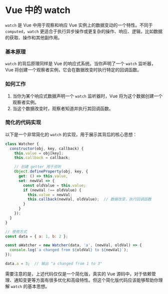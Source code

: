 #  Vue 中的 watch

`watch` 是 Vue 中用于观察和响应 Vue 实例上的数据变动的一个特性。不同于 `computed`，`watch` 更适合于执行异步操作或更复杂的操作、响应、逻辑，比如数据的获取、操作和其他副作用。

### **基本原理**
`watch` 的背后原理同样是 Vue 的响应式系统。当你声明了一个 `watch` 监听器，Vue 将创建一个观察者实例，它会在数据改变时执行特定的回调函数。

### **如何工作**
1. 当你为某个响应式数据声明一个 `watch` 监听器时，Vue 将为这个数据创建一个观察者实例。
2. 当这个数据改变时，观察者知道并执行其回调函数。

### **简化的代码实现**
以下是一个非常简化的 `watch` 的实现，用于展示其背后的核心思想：

```javascript
class Watcher {
  constructor(obj, key, callback) {
    this.value = obj[key];
    this.callback = callback;

    // 创建 getter 用于侦听
    Object.defineProperty(obj, key, {
      get: () => this.value,
      set: newVal => {
        const oldValue = this.value;
        if (newVal !== oldValue) {
          this.value = newVal;
          this.callback(newVal, oldValue);  // 数据改变，执行回调函数
        }
      }
    });
  }
}

// 使用方式
const data = { a: 1, b: 2 };

const aWatcher = new Watcher(data, 'a', (newVal, oldVal) => {
  console.log(`a changed from ${oldVal} to ${newVal}`);
});

data.a = 3;  // 输出 "a changed from 1 to 3"
```

需要注意的是，上述代码仅仅是一个简化版，真实的 Vue 源码中，对于依赖管理、通知变更等方面有很多优化和高级特性。但这个简化版代码应该能够帮助你理解 `watch` 的基本思想。